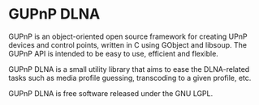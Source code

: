 # GUPnP DLNA

GUPnP is an object-oriented open source framework for creating UPnP devices and
control points, written in C using GObject and libsoup. The GUPnP API is
intended to be easy to use, efficient and flexible.

GUPnP DLNA is a small utility library that aims to ease the DLNA-related tasks
such as media profile guessing, transcoding to a given profile, etc.

GUPnP DLNA is free software released under the GNU LGPL.
